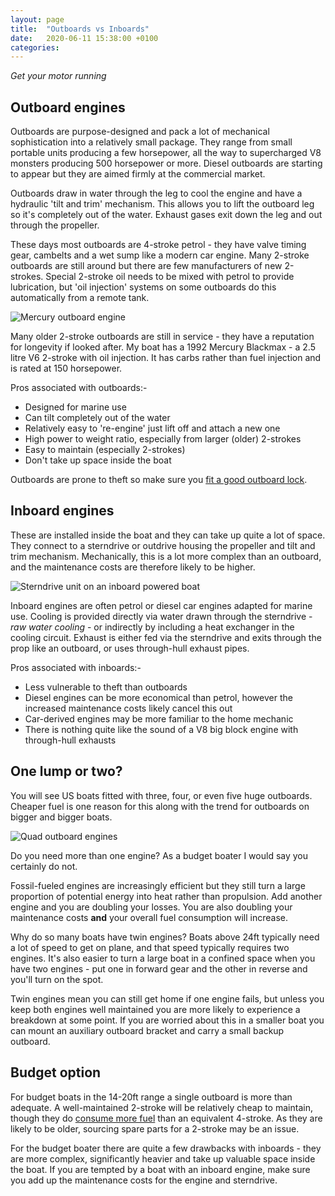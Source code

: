 ```yaml
---
layout: page
title:  "Outboards vs Inboards"
date:   2020-06-11 15:38:00 +0100
categories:
---
```

*Get your motor running*

## Outboard engines
Outboards are purpose-designed and pack a lot of mechanical sophistication into a relatively small package. They range from small portable units producing a few horsepower, all the way to supercharged V8 monsters producing 500 horsepower or more. Diesel outboards are starting to appear but they are aimed firmly at the commercial market.

Outboards draw in water through the leg to cool the engine and have a hydraulic 'tilt and trim' mechanism. This allows you to lift the outboard leg so it's completely out of the water. Exhaust gases exit down the leg and out through the propeller.

These days most outboards are 4-stroke petrol - they have valve timing gear, cambelts and a wet sump like a modern car engine. Many 2-stroke outboards are still around but there are few manufacturers of new 2-strokes. Special 2-stroke oil needs to be mixed with petrol to provide lubrication, but 'oil injection' systems on some outboards do this automatically from a remote tank.

![Mercury outboard engine]({{site.baseurl}}/images/outboard.png)

Many older 2-stroke outboards are still in service - they have a reputation for longevity if looked after. My boat has a 1992 Mercury Blackmax - a 2.5 litre V6 2-stroke with oil injection. It has carbs rather than fuel injection and is rated at 150 horsepower.

Pros associated with outboards:-
- Designed for marine use
- Can tilt completely out of the water
- Relatively easy to 're-engine' just lift off and attach a new one
- High power to weight ratio, especially from larger (older) 2-strokes
- Easy to maintain (especially 2-strokes)
- Don't take up space inside the boat

Outboards are prone to theft so make sure you [fit a good outboard lock]({{site.baseurl}}/Boat-insurance).

## Inboard engines
These are installed inside the boat and they can take up quite a lot of space. They connect to a sterndrive or outdrive housing the propeller and tilt and trim mechanism. Mechanically, this is a lot more complex than an outboard, and the maintenance costs are therefore likely to be higher.

![Sterndrive unit on an inboard powered boat]({{site.baseurl}}/images/sterndrive.jpg)

Inboard engines are often petrol or diesel car engines adapted for marine use. Cooling is provided directly via water drawn through the sterndrive - *raw water cooling* - or indirectly by including a heat exchanger in the cooling circuit. Exhaust is either fed via the sterndrive and exits through the prop like an outboard, or uses through-hull exhaust pipes.

Pros associated with inboards:-
- Less vulnerable to theft than outboards
- Diesel engines can be more economical than petrol, however the increased maintenance costs likely cancel this out
- Car-derived engines may be more familiar to the home mechanic
- There is nothing quite like the sound of a V8 big block engine with through-hull exhausts

## One lump or two?
You will see US boats fitted with three, four, or even five huge outboards. Cheaper fuel is one reason for this along with the trend for outboards on bigger and bigger boats.

![Quad outboard engines]({{site.baseurl}}/images/quad-power.jpg)

Do you need more than one engine? As a budget boater I would say you certainly do not.

Fossil-fueled engines are increasingly efficient but they still turn a large proportion of potential energy into heat rather than propulsion. Add another engine and you are doubling your losses. You are also doubling your maintenance costs **and** your overall fuel consumption will increase.

Why do so many boats have twin engines? Boats above 24ft typically need a lot of speed to get on plane, and that speed typically requires two engines. It's also easier to turn a large boat in a confined space when you have two engines - put one in forward gear and the other in reverse and you'll turn on the spot.

Twin engines mean you can still get home if one engine fails, but unless you keep both engines well maintained you are more likely to experience a breakdown at some point. If you are worried about this in a smaller boat you can mount an auxiliary outboard bracket and carry a small backup outboard.

## Budget option
For budget boats in the 14-20ft range a single outboard is more than adequate. A well-maintained 2-stroke will be relatively cheap to maintain, though they do [consume more fuel]({{site.baseurl}}/Fuel-consumption) than an equivalent 4-stroke. As they are likely to be older, sourcing spare parts for a 2-stroke may be an issue.

For the budget boater there are quite a few drawbacks with inboards - they are more complex, significantly heavier and take up valuable space inside the boat. If you are tempted by a boat with an inboard engine, make sure you add up the maintenance costs for the engine and sterndrive.
